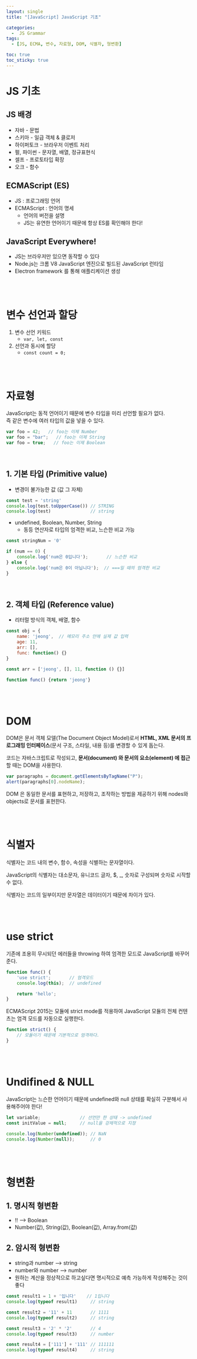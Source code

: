 ```yaml
---
layout: single
title: "[JavaScript] JavaScript 기초"

categories:
  -  JS Grammar
tags:
  - [JS, ECMA, 변수, 자료형, DOM, 식별자, 형변환]

toc: true
toc_sticky: true
---
```


# JS 기초

## JS 배경

- 자바 - 문법
- 스키마 - 일급 객체 & 클로저
- 하이퍼토크 - 브라우저 이벤트 처리
- 펄, 파이썬 - 문자열, 배열, 정규표현식
- 셀프 - 프로토타입 확장
- 오크 - 함수

## ECMAScript (ES)

- JS : 프로그래밍 언어
- ECMAScript : 언어의 명세
    - 언어의 버전을 설명
    - JS는 유연한 언어이기 때문에 항상 ES를 확인해야 한다!
    

## JavaScript Everywhere!

- JS는 브라우저만 있으면 동작할 수 있다
- Node.js는 크롬 V8 JavaScript 엔진으로 빌드된 JavaScript 런타임
- Electron framework 를 통해 애플리케이션 생성

<br><br>

# 변수 선언과 할당

1. 변수 선언 키워드
    - `var, let, const`
2. 선언과 동시에 할당
    - `const count = 0;`

<br><br>

# 자료형
JavaScript는 동적 언어이기 때문에 변수 타입을 미리 선언할 필요가 없다.  
즉 같은 변수에 여러 타입의 값을 넣을 수 있다.

```javascript
var foo = 42;   // foo는 이제 Number
var foo = "bar";   // foo는 이제 String
var foo = true;   // foo는 이제 Boolean
```

<br>

## 1. 기본 타입 (Primitive value)

- 변경이 불가능한 값 (값 그 자체)

```js
const test = 'string'
console.log(test.toUpperCase()) // STRING
console.log(test)               // string
```
- undefined, Boolean, Number, String
    - 동등 연산자로 타입의 엄격한 비교, 느슨한 비교 가능
        
```javascript
const stringNum = '0'

if (num == 0) {
    console.log('num은 0입니다');       // 느슨한 비교
} else {
    console.log('num은 0이 아닙니다');  // ===일 때의 엄격한 비교
}
```

<br>

## 2. 객체 타입 (Reference value)
- 리터럴 방식의 객체, 배열, 함수

```javascript
const obj = {
    name: 'jeong',  // 메모리 주소 안에 실제 값 입력
    age: 11,
    arr: [],
    func: function() {}
}

const arr = ['jeong', [], 11, function () {}]

function func() {return 'jeong'}
```

<br><br>

# DOM
DOM은 문서 객체 모델(The Document Object Model)로서 <b>HTML, XML 문서의 프로그래밍 인터페이스</b>(문서 구조, 스타일, 내용 등)를 변경할 수 있게 돕는다.  

코드는 자바스크립트로 작성되고, <b>문서(document) 와 문서의 요소(element) 에 접근</b>할 때는 DOM을 사용한다.

```javascript
var paragraphs = document.getElementsByTagName("P");
alert(paragraphs[0].nodeName);
```

DOM 은 동일한 문서를 표현하고, 저장하고, 조작하는 방법을 제공하기 위해 nodes와 objects로 문서를 표현한다.

<br><br>

# 식별자
식별자는 코드 내의 변수, 함수, 속성을 식별하는 문자열이다.

JavaScript의 식별자는 대소문자, 유니코드 글자, $, _, 숫자로 구성되며 숫자로 시작할 수 없다.

식별자는 코드의 일부이지만 문자열은 데이터이기 때문에 차이가 있다.

<br><br>

# use strict
기존에 조용히 무시되던 에러들을 throwing 하여 엄격한 모드로 JavaScript를 바꾸어준다.

```javascript
function func() {
    'use strict';       // 엄격모드
    console.log(this);  // undefined

    return 'hello';
}
```

ECMAScript 2015는 모듈에 strict mode를 적용하여 JavaScript 모듈의 전체 컨텐츠는 엄격 모드를 자동으로 실행한다.

```javascript
function strict() {
    // 모듈이기 때문에 기본적으로 엄격하다.
}
```

<br><br>

# Undifined & NULL
JavaScript는 느슨한 언어이기 때문에 undefined와 null 상태를 확실히 구분해서 사용해주어야 한다!

```js
let variable;               // 선언만 한 상태 -> undefined
const initValue = null;     // null을 강제적으로 지정

console.log(Number(undefined)); // NaN
console.log(Number(null));      // 0
```

<br><br>

# 형변환

## 1. 명시적 형변환
- !! --> Boolean
- Number(값), String(값), Boolean(값), Array.from(값)

## 2. 암시적 형변환
- string과 number --> string
- number와 number --> number
- 원하는 계산을 정상적으로 하고싶다면 명시적으로 예측 가능하게 작성해주는 것이 좋다

```js
const result1 = 1 + '입니다'    // 1입니다
console.log(typeof result1)     // string

const result2 = '11' + 11       // 1111
console.log(typeof result2)     // string

const result3 = '2' * '2'       // 4
console.log(typeof result3)     // number

const result4 = ['111'] + '111' // 111111
console.log(typeof result4)     // string
```